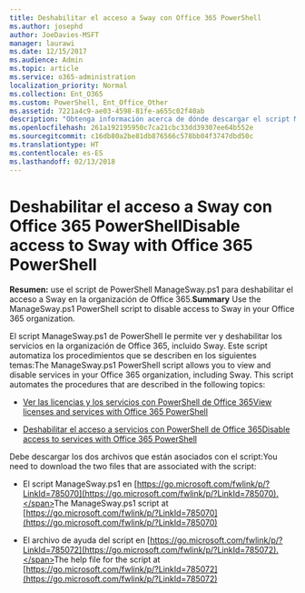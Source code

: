 ```yaml
---
title: Deshabilitar el acceso a Sway con Office 365 PowerShell
ms.author: josephd
author: JoeDavies-MSFT
manager: laurawi
ms.date: 12/15/2017
ms.audience: Admin
ms.topic: article
ms.service: o365-administration
localization_priority: Normal
ms.collection: Ent_O365
ms.custom: PowerShell, Ent_Office_Other
ms.assetid: 7221a4c9-ae03-4598-81fe-a655c02f40ab
description: "Obtenga información acerca de dónde descargar el script ManageSway.ps1 de PowerShell que le permite deshabilitar el acceso a Sway en la organización de Office 365."
ms.openlocfilehash: 261a192195950c7ca21cbc33dd39307ee64b552e
ms.sourcegitcommit: c16db80a2be81db876566c578bb04f3747dbd50c
ms.translationtype: HT
ms.contentlocale: es-ES
ms.lasthandoff: 02/13/2018
---
```

# <a name="disable-access-to-sway-with-office-365-powershell"></a><span data-ttu-id="ab1df-103">Deshabilitar el acceso a Sway con Office 365 PowerShell</span><span class="sxs-lookup"><span data-stu-id="ab1df-103">Disable access to Sway with Office 365 PowerShell</span></span>

<span data-ttu-id="ab1df-104">**Resumen:** use el script de PowerShell ManageSway.ps1 para deshabilitar el acceso a Sway en la organización de Office 365.</span><span class="sxs-lookup"><span data-stu-id="ab1df-104">**Summary** Use the ManageSway.ps1 PowerShell script to disable access to Sway in your Office 365 organization.</span></span>
  
<span data-ttu-id="ab1df-p101">El script ManageSway.ps1 de PowerShell le permite ver y deshabilitar los servicios en la organización de Office 365, incluido Sway. Este script automatiza los procedimientos que se describen en los siguientes temas:</span><span class="sxs-lookup"><span data-stu-id="ab1df-p101">The ManageSway.ps1 PowerShell script allows you to view and disable services in your Office 365 organization, including Sway. This script automates the procedures that are described in the following topics:</span></span>
  
- [<span data-ttu-id="ab1df-107">Ver las licencias y los servicios con PowerShell de Office 365</span><span class="sxs-lookup"><span data-stu-id="ab1df-107">View licenses and services with Office 365 PowerShell</span></span>](view-licenses-and-services-with-office-365-powershell.md)
    
- [<span data-ttu-id="ab1df-108">Deshabilitar el acceso a servicios con PowerShell de Office 365</span><span class="sxs-lookup"><span data-stu-id="ab1df-108">Disable access to services with Office 365 PowerShell</span></span>](disable-access-to-services-with-office-365-powershell.md)
    
<span data-ttu-id="ab1df-109">Debe descargar los dos archivos que están asociados con el script:</span><span class="sxs-lookup"><span data-stu-id="ab1df-109">You need to download the two files that are associated with the script:</span></span>
  
- <span data-ttu-id="ab1df-110">El script ManageSway.ps1 en [https://go.microsoft.com/fwlink/p/?LinkId=785070](https://go.microsoft.com/fwlink/p/?LinkId=785070).</span><span class="sxs-lookup"><span data-stu-id="ab1df-110">The ManageSway.ps1 script at [https://go.microsoft.com/fwlink/p/?LinkId=785070](https://go.microsoft.com/fwlink/p/?LinkId=785070)</span></span>
    
- <span data-ttu-id="ab1df-111">El archivo de ayuda del script en [https://go.microsoft.com/fwlink/p/?LinkId=785072](https://go.microsoft.com/fwlink/p/?LinkId=785072).</span><span class="sxs-lookup"><span data-stu-id="ab1df-111">The help file for the script at [https://go.microsoft.com/fwlink/p/?LinkId=785072](https://go.microsoft.com/fwlink/p/?LinkId=785072)</span></span>
    

